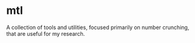 # mtl
A collection of tools and utilities, focused primarily on number crunching, that are useful for my research.

